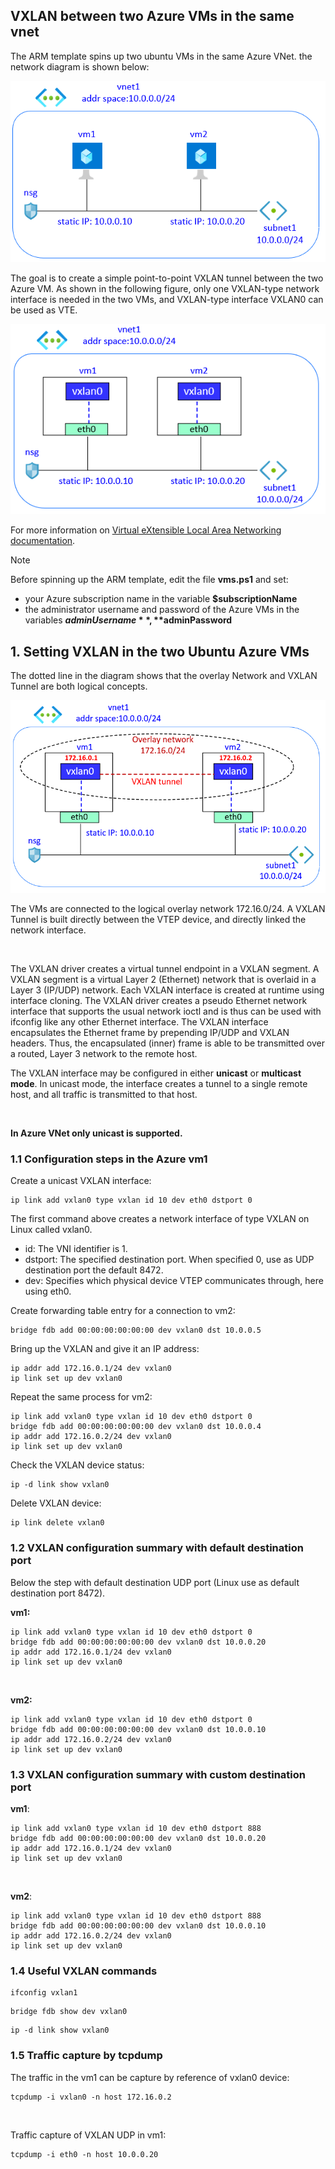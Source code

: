 <properties
pageTitle= 'VXLAN between two Azure VMs in the same vnet'
description= "VXLAN between two Azure VMs in the same vnet"
documentationcenter: na
services="networking"
documentationCenter="https://github.com/fabferri"
authors="fabferri"
manager=""
editor=""/>

<tags
   ms.service="configuration-Example-Azure"
   ms.devlang="ARM template"
   ms.topic="article"
   ms.tgt_pltfrm="Azure"
   ms.workload="Azure networking"
   ms.date="25/10/2021"
   ms.author="fabferri" />

## VXLAN between two Azure VMs in the same vnet

The ARM template spins up two ubuntu VMs in the same Azure VNet. the network diagram is shown below:

[![1]][1]

The goal is to create a simple point-to-point VXLAN tunnel between the two Azure VM. As shown in the following figure, only one VXLAN-type network interface is needed in the two VMs, and VXLAN-type interface VXLAN0 can be used as VTE.

[![2]][2]

For more information on [Virtual eXtensible Local Area Networking documentation](https://www.kernel.org/doc/Documentation/networking/vxlan.txt).

> [!NOTE]
> Before spinning up the ARM template, edit the file **vms.ps1** and set:
> * your Azure subscription name in the variable **$subscriptionName**
> * the administrator username and password of the Azure VMs in the variables **$adminUsername**, **$adminPassword**
>



## <a name="VXLAN"></a>1. Setting VXLAN in the two Ubuntu Azure VMs 

The dotted line in the diagram shows that the overlay Network and VXLAN Tunnel are both logical concepts.

[![3]][3]

The VMs are connected to the logical overlay network 172.16.0/24. A VXLAN Tunnel is built directly between the VTEP device, and directly linked the network interface.

<br> 

The VXLAN driver creates a virtual tunnel endpoint in a VXLAN segment.  A VXLAN segment is a virtual Layer 2 (Ethernet) network that is overlaid in a Layer 3 (IP/UDP) network.
Each VXLAN interface is created at runtime using interface cloning.
The VXLAN driver creates a pseudo Ethernet network interface that supports the usual network ioctl and is thus can be used with ifconfig like any other Ethernet interface.  The VXLAN interface encapsulates the Ethernet frame by prepending IP/UDP and VXLAN headers. Thus, the encapsulated (inner) frame is able to be transmitted over a routed, Layer 3 network to the remote host. 
<br>

The VXLAN interface may be configured in either **unicast** or **multicast mode**.
In unicast mode, the interface creates a tunnel to a single remote host, and all traffic is transmitted to that host. 

<br>

**In Azure VNet only unicast is supported.**

### <a name="VXLAN"></a>1.1 Configuration steps in the Azure vm1 
Create a unicast VXLAN interface:
```console
ip link add vxlan0 type vxlan id 10 dev eth0 dstport 0
```
The first command above creates a network interface of type VXLAN on Linux called vxlan0.
* id: The VNI identifier is 1.
* dstport: The specified destination port. When specified 0, use as UDP destination port the default 8472.
* dev: Specifies which physical device VTEP communicates through, here using eth0.

Create forwarding table entry for a connection to vm2:
```console
bridge fdb add 00:00:00:00:00:00 dev vxlan0 dst 10.0.0.5
```

Bring up the VXLAN and give it an IP address:
```console
ip addr add 172.16.0.1/24 dev vxlan0
ip link set up dev vxlan0
```

Repeat the same process for vm2:
```console
ip link add vxlan0 type vxlan id 10 dev eth0 dstport 0
bridge fdb add 00:00:00:00:00:00 dev vxlan0 dst 10.0.0.4
ip addr add 172.16.0.2/24 dev vxlan0
ip link set up dev vxlan0
```

Check the VXLAN device status:
```console
ip -d link show vxlan0
```

Delete VXLAN device:
```console
ip link delete vxlan0
```

### <a name="VXLAN"></a>1.2 VXLAN configuration summary with default destination port
Below the step with default destination UDP port (Linux use as default destination port 8472).

**vm1:**
```console
ip link add vxlan0 type vxlan id 10 dev eth0 dstport 0
bridge fdb add 00:00:00:00:00:00 dev vxlan0 dst 10.0.0.20
ip addr add 172.16.0.1/24 dev vxlan0
ip link set up dev vxlan0
```
<br>

**vm2:**
```console
ip link add vxlan0 type vxlan id 10 dev eth0 dstport 0
bridge fdb add 00:00:00:00:00:00 dev vxlan0 dst 10.0.0.10
ip addr add 172.16.0.2/24 dev vxlan0
ip link set up dev vxlan0
```

### <a name="VXLAN"></a>1.3 VXLAN configuration summary with custom destination port


**vm1**:
```console
ip link add vxlan0 type vxlan id 10 dev eth0 dstport 888
bridge fdb add 00:00:00:00:00:00 dev vxlan0 dst 10.0.0.20
ip addr add 172.16.0.1/24 dev vxlan0
ip link set up dev vxlan0
```
<br>

**vm2**:
```console
ip link add vxlan0 type vxlan id 10 dev eth0 dstport 888
bridge fdb add 00:00:00:00:00:00 dev vxlan0 dst 10.0.0.10
ip addr add 172.16.0.2/24 dev vxlan0
ip link set up dev vxlan0
```

### <a name="VXLAN"></a>1.4 Useful VXLAN commands

```console
ifconfig vxlan1
```

```console
bridge fdb show dev vxlan0
```

```console
ip -d link show vxlan0
```

### <a name="VXLAN"></a>1.5 Traffic capture by tcpdump
The traffic in the vm1 can be capture by reference of vxlan0 device:
```console
tcpdump -i vxlan0 -n host 172.16.0.2
```
<br>

Traffic capture of VXLAN UDP in vm1:
```console
tcpdump -i eth0 -n host 10.0.0.20
```

<!--Image References-->

[1]: ./media/network-diagram.png "network diagram"
[2]: ./media/network-diagram2.png "network diagram"
[3]: ./media/network-diagram3.png "network diagram"

<!--Link References-->

